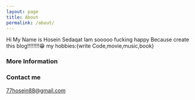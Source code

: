 ```yaml
---
layout: page
title: About
permalink: /about/
---
```


Hi My Name is Hosein Sedaqat Iam sooooo fucking happy Because create this blog!!!!!!!!😁
my hobbies:{write Code,movie,music,book}

### More Information

### Contact me

[77hosein88@gmail.com](mailto:77hosein88@gmail.com)
